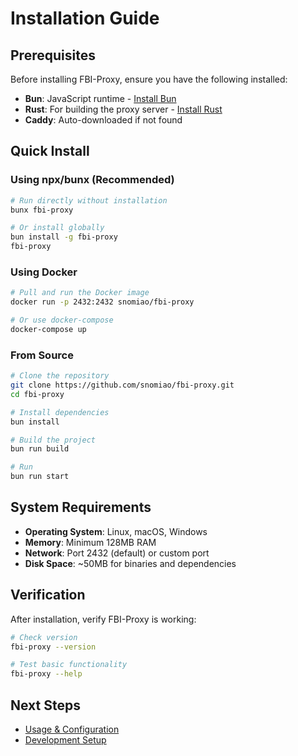 # Installation Guide

## Prerequisites

Before installing FBI-Proxy, ensure you have the following installed:

- **Bun**: JavaScript runtime - [Install Bun](https://bun.sh/)
- **Rust**: For building the proxy server - [Install Rust](https://rustup.rs/)
- **Caddy**: Auto-downloaded if not found

## Quick Install

### Using npx/bunx (Recommended)

```bash
# Run directly without installation
bunx fbi-proxy

# Or install globally
bun install -g fbi-proxy
fbi-proxy
```

### Using Docker

```bash
# Pull and run the Docker image
docker run -p 2432:2432 snomiao/fbi-proxy

# Or use docker-compose
docker-compose up
```

### From Source

```bash
# Clone the repository
git clone https://github.com/snomiao/fbi-proxy.git
cd fbi-proxy

# Install dependencies
bun install

# Build the project
bun run build

# Run
bun run start
```

## System Requirements

- **Operating System**: Linux, macOS, Windows
- **Memory**: Minimum 128MB RAM
- **Network**: Port 2432 (default) or custom port
- **Disk Space**: ~50MB for binaries and dependencies

## Verification

After installation, verify FBI-Proxy is working:

```bash
# Check version
fbi-proxy --version

# Test basic functionality
fbi-proxy --help
```

## Next Steps

- [Usage & Configuration](usage.md)
- [Development Setup](development.md)
